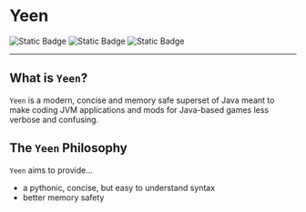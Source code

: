 # Yeen
![Static Badge](https://img.shields.io/badge/Status-design%20stage-red?style=flat)
![Static Badge](https://img.shields.io/badge/License-GNU%20GPL_3.0-blue?style=flat)
![Static Badge](https://img.shields.io/badge/Documentation_License-CC%20BY--SA_4.0-blue?style=flat)

---

## What is `Yeen`?
`Yeen` is a modern, concise and memory safe superset of Java meant to make coding JVM applications and mods for Java-based games less verbose and confusing.

## The `Yeen` Philosophy
`Yeen` aims to provide...
- a pythonic, concise, but easy  to understand syntax
- better memory safety
